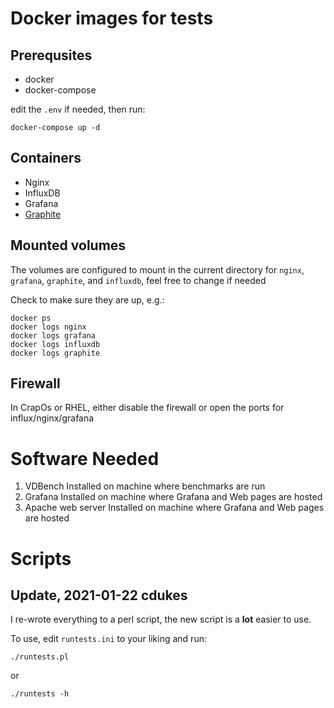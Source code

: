 # Docker images for tests

## Prerequsites

* docker
* docker-compose

edit the `.env` if needed, then run:

```
docker-compose up -d
```

## Containers

* Nginx
* InfluxDB
* Grafana
* [Graphite](https://hub.docker.com/r/vimagick/graphite)

## Mounted volumes

The volumes are configured to mount in the current directory for `nginx`, `grafana`, `graphite`, and `influxdb`, feel free to change if needed


Check to make sure they are up, e.g.:

```
docker ps
docker logs nginx
docker logs grafana
docker logs influxdb
docker logs graphite
```

## Firewall
In CrapOs or RHEL, either disable the firewall or open the ports for influx/nginx/grafana



# Software Needed

1. VDBench		Installed on machine where benchmarks are run
2. Grafana		Installed on machine where Grafana and Web pages are hosted
3. Apache web server	Installed on machine where Grafana and Web pages are hosted


# Scripts

## Update, 2021-01-22 cdukes
I re-wrote everything to a perl script, the new script is a **lot** easier to use.

To use, edit `runtests.ini` to your liking and run:

```
./runtests.pl
```

or

```
./runtests -h
```
